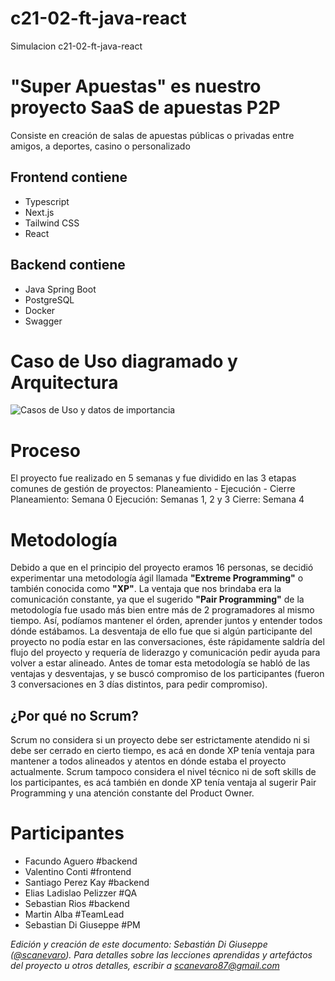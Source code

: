 # c21-02-ft-java-react
Simulacion c21-02-ft-java-react

# "Super Apuestas" es nuestro proyecto SaaS de apuestas P2P

Consiste en creación de salas de apuestas públicas o privadas entre amigos, a deportes, casino o personalizado

## Frontend contiene
- Typescript
- Next.js
- Tailwind CSS
- React

## Backend contiene
- Java Spring Boot
- PostgreSQL
- Docker
- Swagger

# Caso de Uso diagramado y Arquitectura

![Casos de Uso y datos de importancia](https://i.imgur.com/NoObmUS.png)

# Proceso
El proyecto fue realizado en 5 semanas y fue dividido en las 3 etapas comunes de gestión de proyectos: Planeamiento - Ejecución - Cierre
Planeamiento: Semana 0
Ejecución: Semanas 1, 2 y 3
Cierre: Semana 4

# Metodología
Debido a que en el principio del proyecto eramos 16 personas, se decidió experimentar una metodología ágil llamada **"Extreme Programming"** o también conocida como **"XP"**. La ventaja que nos brindaba era la comunicación constante, ya que el sugerido **"Pair Programming"** de la metodología fue usado más bien entre más de 2 programadores al mismo tiempo. Así, podíamos mantener el órden, aprender juntos y entender todos dónde estábamos. La desventaja de ello fue que si algún participante del proyecto no podía estar en las conversaciones, éste rápidamente saldría del flujo del proyecto y requería de liderazgo y comunicación pedir ayuda para volver a estar alineado. Antes de tomar esta metodología se habló de las ventajas y desventajas, y se buscó compromiso de los participantes (fueron 3 conversaciones en 3 días distintos, para pedir compromiso).

## ¿Por qué no Scrum?
Scrum no considera si un proyecto debe ser estrictamente atendido ni si debe ser cerrado en cierto tiempo, es acá en donde XP tenía ventaja para mantener a todos alineados y atentos en dónde estaba el proyecto actualmente. Scrum tampoco considera el nivel técnico ni de soft skills de los participantes, es acá también en donde XP tenía ventaja al sugerir Pair Programming y una atención constante del Product Owner.

# Participantes
- Facundo Aguero #backend
- Valentino Conti #frontend
- Santiago Perez Kay #backend
- Elias Ladislao Pelizzer #QA
- Sebastian Rios #backend
- Martin Alba #TeamLead
- Sebastian Di Giuseppe #PM

*Edición y creación de este documento: Sebastián Di Giuseppe ([@scanevaro](https://github.com/scanevaro)). Para detalles sobre las lecciones aprendidas y artefáctos del proyecto u otros detalles, escribir a scanevaro87@gmail.com*
